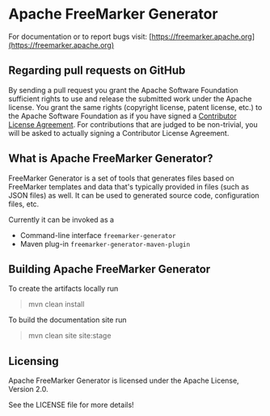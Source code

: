 Apache FreeMarker Generator
=============================================================================

For documentation or to report bugs visit: [https://freemarker.apache.org](https://freemarker.apache.org)

Regarding pull requests on GitHub
-----------------------------------------------------------------------------

By sending a pull request you grant the Apache Software Foundation
sufficient rights to use and release the submitted work under the
Apache license. You grant the same rights (copyright license, patent
license, etc.) to the Apache Software Foundation as if you have signed
a [Contributor License Agreement](https://www.apache.org/dev/new-committers-guide.html#cla).
For contributions that are judged to be non-trivial, you will be asked
to actually signing a Contributor License Agreement.

What is Apache FreeMarker Generator?
-----------------------------------------------------------------------------

FreeMarker Generator is a set of tools that generates files based on FreeMarker
templates and data that's typically provided in files (such as JSON files) as
well. It can be used to generated source code, configuration files, etc.

Currently it can be invoked as a 

* Command-line interface `freemarker-generator`
* Maven plug-in `freemarker-generator-maven-plugin`

Building Apache FreeMarker Generator
-----------------------------------------------------------------------------

To create the artifacts locally run

> mvn clean install

To build the documentation site run

> mvn clean site site:stage

Licensing
-----------------------------------------------------------------------------

Apache FreeMarker Generator is licensed under the Apache License, Version 2.0.

See the LICENSE file for more details!
